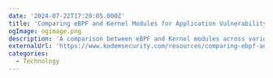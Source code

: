 ```yaml
---
date: '2024-07-22T17:20:05.000Z'
title: '‍Comparing eBPF and Kernel Modules for Application Vulnerability Detection and Attack Monitoring'
ogImage: ogimage.png
description: 'A comparison between eBPF and Kernel modules across various factors, assessing their viability as a context capture tool for application security vulnerability detection and attack monitoring purposes'
externalUrl: 'https://www.kodemsecurity.com/resources/comparing-ebpf-and-kernel-modules-for-application-vulnerability-detection-and-attack-monitoring'
categories:
  - Technology
---
```

